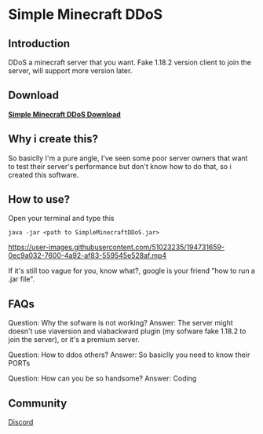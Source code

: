 # Simple Minecraft DDoS

## Introduction
DDoS a minecraft server that you want. Fake 1.18.2 version client to join the server, will support more version later.

## Download
**[Simple Minecraft DDoS Download](https://github.com/CaoTrongThang/SimpleMinecraftDDoS/releases/tag/MinecraftDDoS)**

## Why i create this?
So basiclly I'm a pure angle, I've seen some poor server owners that want to test their server's performance but don't know how to do that, so i created this software.

## How to use?
Open your terminal and type this
```
java -jar <path to SimpleMinecraftDDoS.jar>
```

https://user-images.githubusercontent.com/51023235/194731659-0ec9a032-7600-4a92-af83-559545e528af.mp4


If it's still too vague for you, know what?, google is your friend "how to run a .jar file".

## FAQs
Question: Why the sofware is not working?
  Answer: The server might doesn't use viaversion and viabackward plugin (my sofware fake 1.18.2 to join the server), or it's a premium server.

Question: How to ddos others?
  Answer: So basiclly you need to know their PORTs

Question: How can you be so handsome?
  Answer: Coding

## Community
[Discord](https://discord.gg/Fg4cSDt)
